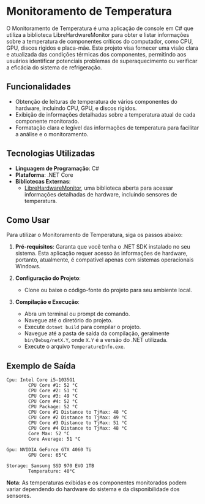 # Monitoramento de Temperatura

O Monitoramento de Temperatura é uma aplicação de console em C# que utiliza a biblioteca LibreHardwareMonitor para obter e listar informações sobre a temperatura de componentes críticos do computador, como CPU, GPU, discos rígidos e placa-mãe. Este projeto visa fornecer uma visão clara e atualizada das condições térmicas dos componentes, permitindo aos usuários identificar potenciais problemas de superaquecimento ou verificar a eficácia do sistema de refrigeração.

## Funcionalidades

- Obtenção de leituras de temperatura de vários componentes do hardware, incluindo CPU, GPU, e discos rígidos.
- Exibição de informações detalhadas sobre a temperatura atual de cada componente monitorado.
- Formatação clara e legível das informações de temperatura para facilitar a análise e o monitoramento.

## Tecnologias Utilizadas

- **Linguagem de Programação**: C#
- **Plataforma**: .NET Core
- **Bibliotecas Externas**:
  - [LibreHardwareMonitor](https://github.com/LibreHardwareMonitor/LibreHardwareMonitor), uma biblioteca aberta para acessar informações detalhadas de hardware, incluindo sensores de temperatura.

## Como Usar

Para utilizar o Monitoramento de Temperatura, siga os passos abaixo:

1. **Pré-requisitos**: Garanta que você tenha o .NET SDK instalado no seu sistema. Esta aplicação requer acesso às informações de hardware, portanto, atualmente, é compatível apenas com sistemas operacionais Windows.

2. **Configuração do Projeto**:
   - Clone ou baixe o código-fonte do projeto para seu ambiente local.

3. **Compilação e Execução**:
   - Abra um terminal ou prompt de comando.
   - Navegue até o diretório do projeto.
   - Execute `dotnet build` para compilar o projeto.
   - Navegue até a pasta de saída da compilação, geralmente `bin/Debug/netX.Y`, onde `X.Y` é a versão do .NET utilizada.
   - Execute o arquivo `TemperatureInfo.exe`.

## Exemplo de Saída

```
Cpu: Intel Core i5-1035G1
        CPU Core #1: 52 °C
        CPU Core #2: 51 °C
        CPU Core #3: 49 °C
        CPU Core #4: 52 °C
        CPU Package: 52 °C
        CPU Core #1 Distance to TjMax: 48 °C
        CPU Core #2 Distance to TjMax: 49 °C
        CPU Core #3 Distance to TjMax: 51 °C
        CPU Core #4 Distance to TjMax: 48 °C
        Core Max: 52 °C
        Core Average: 51 °C

Gpu: NVIDIA GeForce GTX 4060 Ti
        GPU Core: 65°C

Storage: Samsung SSD 970 EVO 1TB
        Temperature: 40°C
```

**Nota**: As temperaturas exibidas e os componentes monitorados podem variar dependendo do hardware do sistema e da disponibilidade dos sensores.
